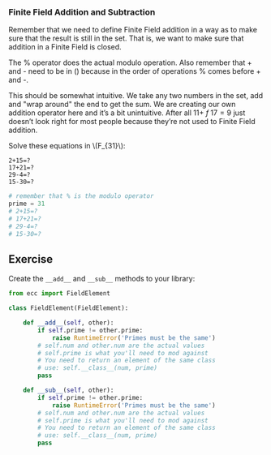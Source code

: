 
### Finite Field Addition and Subtraction

Remember that we need to define Finite Field addition in a way as to make sure that the result is still in the set. That is, we want to make sure that addition in a Finite Field is closed.

The % operator does the actual modulo operation. Also remember that + and - need to be in () because in the order of operations % comes before + and -.

This should be somewhat intuitive. We take any two numbers in the set, add and "wrap around" the end to get the sum. We are creating our own addition operator here and it’s a bit unintuitive. After all $11+~f~17=9$ just doesn’t look right for most people because they’re not used to Finite Field addition.

Solve these equations in \\(F_{31}\\):

```
2+15=?
17+21=?
29-4=?
15-30=?
```


```python
# remember that % is the modulo operator
prime = 31
# 2+15=?
# 17+21=?
# 29-4=?
# 15-30=?
```

## Exercise

Create the `__add__` and `__sub__` methods to your library:


```python
from ecc import FieldElement

class FieldElement(FieldElement):

    def __add__(self, other):
        if self.prime != other.prime:
            raise RuntimeError('Primes must be the same')
        # self.num and other.num are the actual values
        # self.prime is what you'll need to mod against
        # You need to return an element of the same class
        # use: self.__class__(num, prime)
        pass

    def __sub__(self, other):
        if self.prime != other.prime:
            raise RuntimeError('Primes must be the same')
        # self.num and other.num are the actual values
        # self.prime is what you'll need to mod against
        # You need to return an element of the same class
        # use: self.__class__(num, prime)
        pass
```
